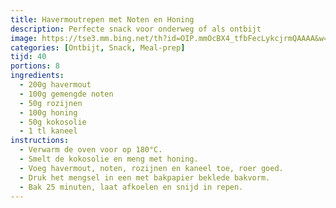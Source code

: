 ```yaml
---
title: Havermoutrepen met Noten en Honing
description: Perfecte snack voor onderweg of als ontbijt
image: https://tse3.mm.bing.net/th?id=OIP.mmOcBX4_tfbFecLykcjrmQAAAA&w=474&h=474&c=7
categories: [Ontbijt, Snack, Meal-prep]
tijd: 40
portions: 8
ingredients:
  - 200g havermout
  - 100g gemengde noten
  - 50g rozijnen
  - 100g honing
  - 50g kokosolie
  - 1 tl kaneel
instructions:
  - Verwarm de oven voor op 180°C.
  - Smelt de kokosolie en meng met honing.
  - Voeg havermout, noten, rozijnen en kaneel toe, roer goed.
  - Druk het mengsel in een met bakpapier beklede bakvorm.
  - Bak 25 minuten, laat afkoelen en snijd in repen.
---
```


